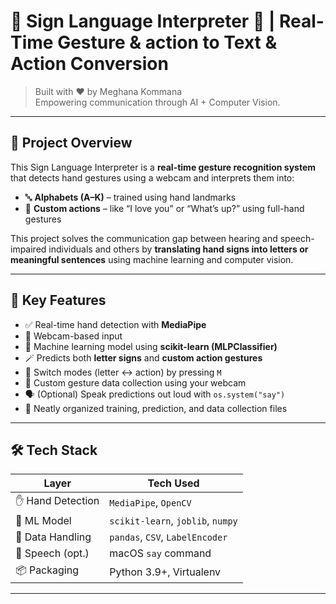 # 🧠 Sign Language Interpreter 🤟 | Real-Time Gesture & action to Text & Action Conversion

> Built with ❤ by Meghana Kommana  
> Empowering communication through AI + Computer Vision.

---

## 🚀 Project Overview

This Sign Language Interpreter is a **real-time gesture recognition system** that detects hand gestures using a webcam and interprets them into:
- 🔤 **Alphabets (A–K)** – trained using hand landmarks
- 💬 **Custom actions** – like “I love you” or “What’s up?” using full-hand gestures

This project solves the communication gap between hearing and speech-impaired individuals and others by **translating hand signs into letters or meaningful sentences** using machine learning and computer vision.

---

## 🎯 Key Features

- ✅ Real-time hand detection with **MediaPipe**
- 🎥 Webcam-based input
- 🧠 Machine learning model using **scikit-learn (MLPClassifier)**
- 🪄 Predicts both **letter signs** and **custom action gestures**
- 🔁 Switch modes (letter ↔ action) by pressing `M`
- 📸 Custom gesture data collection using your webcam
- 🗣️ (Optional) Speak predictions out loud with `os.system("say")`
- 📂 Neatly organized training, prediction, and data collection files

---

## 🛠️ Tech Stack

| Layer            | Tech Used                          |
|------------------|------------------------------------|
| ✋ Hand Detection | `MediaPipe`, `OpenCV`              |
| 🧠 ML Model       | `scikit-learn`, `joblib`, `numpy`  |
| 📁 Data Handling  | `pandas`, `CSV`, `LabelEncoder`    |
| 🎤 Speech (opt.)  | macOS `say` command                |
| 📦 Packaging      | Python 3.9+, Virtualenv            |

---

